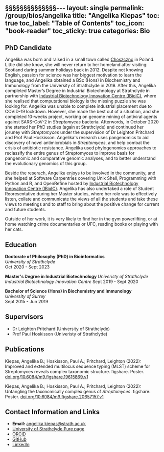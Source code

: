 §§§§§§§§§§§§§§---
layout: single
permalink: /group/bios/angelika
title: "Angelika Kiepas"
toc: true
toc_label: "Table of Contents"
toc_icon: "book-reader"
toc_sticky: true
categories: Bio
---

## PhD Candidate

Angelika was born and raised in a small town called [Choszczno](https://en.wikipedia.org/wiki/Choszczno) in Poland. Little did she know, she will never return to her homeland after visiting Scotland during summer holidays back in 2012. Despite not knowing English, passion for science was her biggest motivation to learn the language, and Angelika obtained a BSc (Hons) in Biochemistry and Immunology from the University of Strathclyde in 2019. After this, Angelika completed Master’s Degree in Industrial Biotechnology at Strathclyde in partnership with [Industrial Biotechnology Innovation Centre (IBiolC)](https://www.ibioic.com/), where she realised that computational biology is the missing puzzle she was looking for. Angelika was unable to complete industrial placement due to COVID-19 lockdown. However, she made the best out of a situation, and she completed 10-weeks project, working on genome mining of antiviral agents against SARS-CoV-2 in *Streptomyces* bacteria. Afterwords, in October 2020 she started her PhD studies (again at Strathclyde) and continued her joruney with *Streptomyces* under the supervision of Dr Leighton Pritchard and Prof Paul Hoskisson. Angelika's research uses pangenomics to aid discovery of novel antimicrobials in *Streptomyces*, and help combat the crisis of antibiotic resistance. Angelika used phylogenomics approaches to reclassify the entire genus of Streptomyces to improve basis for pangenomic and comparative genomic analyses, and to better understand the evolutionary genomics of this group.

Beside the reserach, Angelika enjoys to be involved in the community, and she helped at Software Carpentries covering Unix Shell, Programming with Python and R, and OpenRefine hosted by [Industrial Biotechnology Innovation Centre (IBiolC)](https://www.ibioic.com/). Angelika has also undertaked a role of Student Reoresentative during her Master studies, where her role was to effectively listen, collate and communicate the views of all the students and take these views to meetings and to staff to bring about the positive change for current and future students. 

Outside of her work, it is very likely to find her in the gym powerlifting, or at home watching crime documentaries or UFC, reading books or playing with her cats.

## Education

**Doctorate of Philosophy (PhD) in Bioinformatics**  
*University of Strathclyde*  
Oct 2020 - Sept 2023

**Master's Degree in Industrial Biotechnology**
*Univeristy of Strathclyde*
*Industrial Biotechnology Innovation Centre*
Sept 2019 - Sept 2020


**Bachelor of Science (Hons) in Biochemistry and Immunology**  
*University of Surrey*  
Sept 2015 - Jun 2019  

## Supervisors
- Dr Leighton Pritchard (University of Strathclyde)
- Prof Paul Hoskisson (Univeristy of Strathclyde)

## Publications
Kiepas, Angelika B.; Hoskisson, Paul A.; Pritchard, Leighton (2022): Improved and extended multilocus sequence typing (MLST) scheme for Streptomyces reveals complex taxonomic structure. figshare. Poster. [doi.org/10.6084/m9.figshare.19615869.v1](https://doi.org/10.6084/m9.figshare.19615869.v1)

Kiepas, Angelika B.; Hoskisson, Paul A.; Pritchard, Leighton (2022): Untangling the taxonomically complex genus of *Streptomyces*. figshare. Poster. [doi.org/10.6084/m9.figshare.20657157.v1](https://doi.org/10.6084/m9.figshare.20657157.v1)




## Contact Information and Links
- **Email:** angelika.kiepas@strath.ac.uk
- [University of Strathclyde Pure page](https://pureportal.strath.ac.uk/en/persons/angelika-kiepas)
- [ORCID](https://orcid.org/0000-0002-5133-492X)
- [GitHub](https://github.com/kiepczi)
- [LinkedIn](https://www.linkedin.com/in/angelika-kiepas-338738193/)